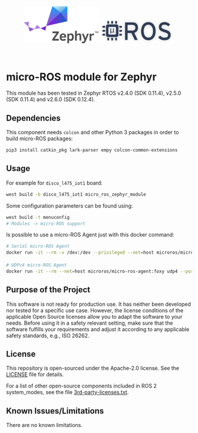<br/>

<a>
   <p align="center">
      <img width="40%" src=".images/zephyr_logo.png">
      <img width="40%" src=".images/microros_logo.png">
   </p>
</a>
<br/>

# micro-ROS module for Zephyr

This module has been tested in Zephyr RTOS v2.4.0 (SDK 0.11.4), v2.5.0 (SDK 0.11.4) and v2.6.0 (SDK 0.12.4).

## Dependencies

This component needs `colcon` and other Python 3 packages in order to build micro-ROS packages:

```bash
pip3 install catkin_pkg lark-parser empy colcon-common-extensions
```

## Usage

For example for `disco_l475_iot1` board:

```bash
west build -b disco_l475_iot1 micro_ros_zephyr_module
```

Some configuration parameters can be found using:

```bash
west build -t menuconfig
# Modules -> micro-ROS support
```

Is possible to use a micro-ROS Agent just with this docker command:

```bash
# Serial micro-ROS Agent
docker run -it --rm -v /dev:/dev --privileged --net=host microros/micro-ros-agent:foxy serial --dev [YOUR BOARD PORT] -v6

# UDPv4 micro-ROS Agent
docker run -it --rm --net=host microros/micro-ros-agent:foxy udp4 --port 8888 -v6

```

## Purpose of the Project

This software is not ready for production use. It has neither been developed nor
tested for a specific use case. However, the license conditions of the
applicable Open Source licenses allow you to adapt the software to your needs.
Before using it in a safety relevant setting, make sure that the software
fulfills your requirements and adjust it according to any applicable safety
standards, e.g., ISO 26262.

## License

This repository is open-sourced under the Apache-2.0 license. See the [LICENSE](LICENSE) file for details.

For a list of other open-source components included in ROS 2 system_modes,
see the file [3rd-party-licenses.txt](3rd-party-licenses.txt).

## Known Issues/Limitations

There are no known limitations.
